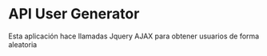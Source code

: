 # API User Generator

Esta aplicación hace llamadas Jquery AJAX para obtener usuarios de forma aleatoria
